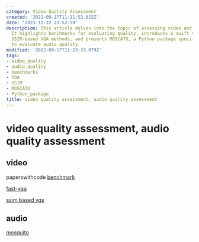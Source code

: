 ```yaml
---
category: Video Quality Assessment
created: '2022-09-17T11:11:52.852Z'
date: '2023-12-22 23:52:59'
description: This article delves into the topic of assessing video and audio quality.
  It highlights benchmarks for evaluating quality, introduces a swift VQA tool, explores
  SSIM-based VQA methods, and presents MOSCATO, a Python package specifically designed
  to evaluate audio quality.
modified: '2022-09-17T11:23:33.079Z'
tags:
- video_quality
- audio_quality
- benchmarks
- VQA
- SSIM
- MOSCATO
- Python_package
title: video quality assessment, audio quality assessment
---
```


# video quality assessment, audio quality assessment

## video

paperswithcode [benchmark](https://paperswithcode.com/task/video-quality-assessment)

[fast-vqa](https://github.com/timothyhtimothy/fast-vqa)

[ssim based vqs](https://github.com/kahkeng/vqats)

## audio

[mosquito](https://pypi.org/project/mosqito/)
